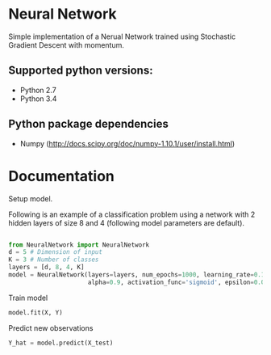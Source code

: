 # Neural Network

Simple implementation of a Nerual Network trained using Stochastic Gradient Descent with momentum.

## Supported python versions:
* Python 2.7
* Python 3.4

## Python package dependencies
* Numpy        (http://docs.scipy.org/doc/numpy-1.10.1/user/install.html)

# Documentation

Setup model.

Following is an example of a classification problem using a network with 2 hidden layers of size 8 and 4 (following model parameters are default).

```python

from NeuralNetwork import NeuralNetwork
d = 5 # Dimension of input
K = 3 # Number of classes
layers = [d, 8, 4, K]
model = NeuralNetwork(layers=layers, num_epochs=1000, learning_rate=0.10,
                      alpha=0.9, activation_func='sigmoid', epsilon=0.001)
```


Train model

```python
model.fit(X, Y)
```

Predict new observations

```python
Y_hat = model.predict(X_test)
```
